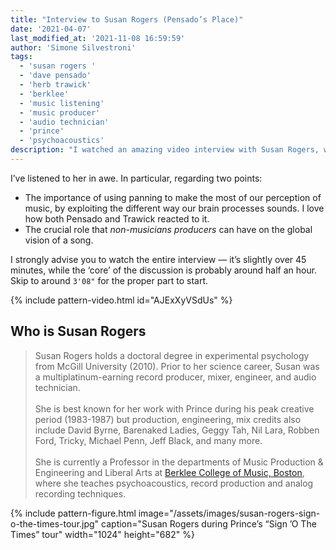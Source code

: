 ```yaml
---
title: "Interview to Susan Rogers (Pensado’s Place)"
date: '2021-04-07'
last_modified_at: '2021-11-08 16:59:59'
author: 'Simone Silvestroni'
tags:
  - 'susan rogers '
  - 'dave pensado'
  - 'herb trawick'
  - 'berklee'
  - 'music listening'
  - 'music producer'
  - 'audio technician'
  - 'prince'
  - 'psychoacoustics'
description: "I watched an amazing video interview with Susan Rogers, who had been sitting in my to-do list for a few weeks. The best interview in a long time."
---
```

I’ve listened to her in awe. In particular, regarding two points:

- The importance of using panning to make the most of our perception of music, by exploiting the different way our brain processes sounds. I love how both Pensado and Trawick reacted to it.
- The crucial role that _non-musicians producers_ can have on the global vision of a song.

I strongly advise you to watch the entire interview — it’s slightly over 45 minutes, while the ‘core’ of the discussion is probably around half an hour. Skip to around `3'08"` for the proper part to start.

{% include pattern-video.html id="AJExXyVSdUs" %}

## Who is Susan Rogers

> Susan Rogers holds a doctoral degree in experimental psychology from McGill University (2010). Prior to her science career, Susan was a multiplatinum-earning record producer, mixer, engineer, and audio technician.
<br><br> 
> She is best known for her work with Prince during his peak creative period (1983-1987) but production, engineering, mix credits also include David Byrne, Barenaked Ladies, Geggy Tah, Nil Lara, Robben Ford, Tricky, Michael Penn, Jeff Black, and many more.
<br><br>
> She is currently a Professor in the departments of Music Production & Engineering and Liberal Arts at [Berklee College of Music, Boston](https://www.berklee.edu/), where she teaches psychoacoustics, record production and analog recording techniques.

{% include pattern-figure.html image="/assets/images/susan-rogers-sign-o-the-times-tour.jpg" caption="Susan Rogers during Prince’s &ldquo;Sign &rsquo;O The Times&rdquo; tour" width="1024" height="682" %}